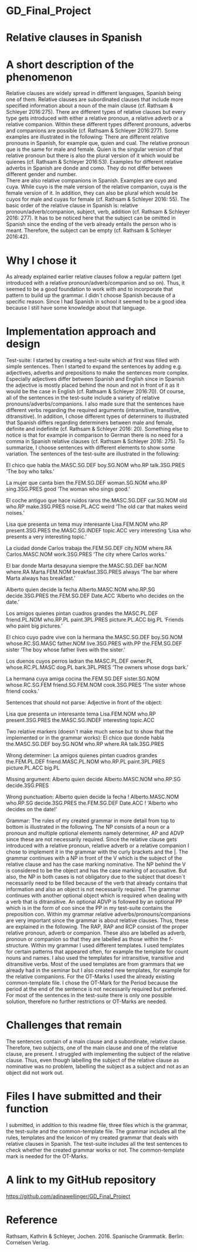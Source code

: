 # GD_Final_Project

# Relative clauses in Spanish
# A short description of the phenomenon
Relative clauses are widely spread in different languages, Spanish being one of them. Relative clauses are subordinated clauses that include more specified information about a noun of the main clause (cf. Rathsam & Schleyer 2016:275). There are different types of relative clauses but every type gets introduced with either a relative pronoun, a relative adverb or a relative companion. Within these different types different pronouns, adverbs and companions are possible (cf. Rathsam & Schleyer 2016:277). Some examples are illustrated in the following:
There are different relative pronouns in Spanish, for example que, quien and cual. The relative pronoun que is the same for male and female. Quien is the singular version of that relative pronoun but there is also the plural version of it which would be quienes (cf. Rathsam & Schleyer 2016:53). 
Examples for different relative adverbs in Spanish are donde and como. They do not differ between different gender and number.   
There are also relative companions in Spanish. Examples are cuyo and cuya. While cuyo is the male version of the relative companion, cuya is the female version of it. In addition, they can also be plural which would be cuyos for male and cuyas for female (cf. Rathsam & Schleyer 2016: 55). 
The basic order of the relative clause in Spanish is: relative pronoun/adverb/companion, subject, verb, addition (cf. Rathsam & Schleyer 2016: 277). It has to be noticed here that the subject can be omitted in Spanish since the ending of the verb already entails the person who is meant. Therefore, the subject can be empty (cf. Rathsam & Schleyer 2016:42). 

# Why I chose it
As already explained earlier relative clauses follow a regular pattern (get introduced with a relative pronoun/adverb/companion and so on). Thus, it seemed to be a good foundation to work with and to incorporate that pattern to build up the grammar. I didn´t choose Spanish because of a specific reason. Since I had Spanish in school it seemed to be a good idea because I still have some knowledge about that language. 

# Implementation approach and design
Test-suite:
I started by creating a test-suite which at first was filled with simple sentences. Then I started to expand the sentences by adding e.g. adjectives, adverbs and prepositions to make the sentences more complex. Especially adjectives differ between Spanish and English since in Spanish the adjective is mostly placed behind the noun and not in front of it as it would be the case in English (cf. Rathsam & Schleyer 2016:70). Of course, all of the sentences in the test-suite include a variety of relative pronouns/adverbs/companions. I also made sure that the sentences have different verbs regarding the required arguments (intransitive, transitive, ditransitive). In addition, I chose different types of determiners to illustrated that Spanish differs regarding determiners between male and female, definite and indefinite (cf. Rathsam & Schleyer 2016: 20). Something else to notice is that for example in comparison to German there is no need for a comma in Spanish relative clauses (cf. Rathsam & Schleyer 2016: 275). To summarize, I choose sentences with different elements to show some variation.  The sentences of the test-suite are illustrated in the following:

El 	            chico	      que	    habla
the.MASC.SG.DEF	boy.SG.NOM	who.RP	talk.3SG.PRES
‘The boy who talks.’ 

La	            mujer	        que	    canta	        bien
the.FEM.SG.DEF	woman.SG.NOM	who.RP	sing.3SG.PRES	good
‘The woman who sings good.’ 

El	            coche	      antiguo	que	    hace	        ruidos	      raros
the.MASC.SG.DEF	car.SG.NOM	old	    who.RP	make.3SG.PRES	noise.PL.ACC	weird
‘The old car that makes weird noises.’ 

Lisa	        que	    presenta	        un	              tema	    muy	  interesante
Lisa.FEM.NOM	who.RP	present.3SG.PRES	the.MASC.SG.INDEF	topic.ACC	very	interesting
‘Lisa who presents a very interesting topic.’

La	            ciudad	  donde	    Carlos	        trabaja
the.FEM.SG.DEF	city.NOM	where.RA	Carlos.MASC.NOM	work.3SG.PRES
‘The city where Carlos works.’ 

El	            bar	    donde	    Marta	        desayuna	          siempre
the.MASC.SG.DEF	bar.NOM	where.RA	Marta.FEM.NOM	breakfast.3SG.PRES	always
‘The bar where Marta always has breakfast.’ 

Alberto	          quien	    decide	        la	            fecha
Alberto.MASC.NOM	who.RP.SG	decide.3SG.PRES	the.FEM.SG.DEF	Date.ACC
‘Alberto who decides on the date.’ 

Los	            amigos	      quienes	  pintan	        cuadros	        grandes
the.MASC.PL.DEF	friend.PL.NOM	who.RP.PL	paint.3PL.PRES	picture.PL.ACC	big.PL
‘Friends who paint big pictures.’

El	            chico	      cuyo	            padre	      vive	        con	    la	            hermana
the.MASC.SG.DEF	boy.SG.NOM	whose.RC.SG.MASC	father.NOM	live.3SG.PRES	with.PP	the.FEM.SG.DEF	sister
‘The boy whose father lives with the sister.’

Los	            duenos	  cuyos	            perros	ladran
the.MASC.PL.DEF	owner.PL	whose.RC.PL.MASC	dog.PL	bark.3PL.PRES
‘The owners whose dogs bark.’ 

La 	            hermana	      cuya	          amiga	            cocina
the.FEM.SG.DEF	sister.SG.NOM	whose.RC.SG.FEM	friend.SG.FEM.NOM	cook.3SG.PRES
‘The sister whose friend cooks.’

Sentences that should not parse:
Adjective in front of the object:

Lisa	      que	    presenta	        un	              interesante	tema
Lisa.FEM.NOM	who.RP	present.3SG.PRES	the.MASC.SG.INDEF	interesting	topic.ACC

Two relative markers (doesn´t make much sense but to show that the implemented or in the grammar works):
El            chico	      que	    donde	    habla
the.MASC.SG.DEF	boy.SG.NOM	who.RP	where.RA	talk.3SG.PRES

Wrong determiner:
La	          amigos	            quienes	  pintan	        cuadros	        grandes
the.FEM.PL.DEF	friend.MASC.PL.NOM	who.RP.PL	paint.3PL.PRES	picture.PL.ACC	big.PL

Missing argument:
Alberto	        quien	    decide
Alberto.MASC.NOM	who.RP.SG	decide.3SG.PRES


Wrong punctuation:
Alberto	          quien	    decide	        la	            fecha	    !
Alberto.MASC.NOM	who.RP.SG	decide.3SG.PRES	the.FEM.SG.DEF	Date.ACC	!
‘Alberto who decides on the date!’ 


Grammar:
The rules of my created grammar in more detail from top to bottom is illustrated in the following. The NP consists of a noun or a pronoun and multiple optional elements namely determiner, AP and ADVP since these are not necessarily required. Since the relative clause gets introduced with a relative pronoun, relative adverb or a relative companion I chose to implement it in the grammar with the curly brackets and the |. The grammar continues with a NP in front of the V which is the subject of the relative clause and has the case marking nominative. The NP behind the V is considered to be the object and has the case marking of accusative. But also, the NP in both cases is not obligatory due to the subject that doesn´t necessarily need to be filled because of the verb that already contains that information and also an object is not necessarily required.  The grammar continues with another optional object which is required when dealing with a verb that is ditransitive. An optional ADVP is followed by an optional PP which is in the form of con since the PP in my test-suite contains the preposition con. 
Within my grammar relative adverbs/pronouns/companions are very important since the grammar is about relative clauses. Thus, these are explained in the following. The RAP, RAP and RCP consist of the proper relative pronoun, adverb or companion. These also are labelled as adverb, pronoun or companion so that they are labelled as those within the f-structure. 
Within my grammar I used different templates. I used templates for certain patterns that appeared often, for example the template for count nouns and names. I also used the templates for intransitive, transitive and ditransitive verbs. Most of the used templates are from grammars that we already had in the seminar but I also created new templates, for example for the relative companions.
For the OT-Marks I used the already existing common-template file. I chose the OT-Mark for the Period because the period at the end of the sentence is not necessarily required but preferred. For most of the sentences in the test-suite there is only one possible solution, therefore no further restrictions or OT-Marks are needed.

# Challenges that remain
The sentences contain of a main clause and a subordinate, relative clause. Therefore, two subjects, one of the main clause and one of the relative clause, are present. I struggled with implementing the subject of the relative clause. Thus, even though labelling the subject of the relative clause as nominative was no problem, labelling the subject as a subject and not as an object did not work out. 

# Files I have submitted and their function
I submitted, in addition to this readme file, three files which is the grammar, the test-suite and the common-template file. The grammar includes all the rules, templates and the lexicon of my created grammar that deals with relative clauses in Spanish. The test-suite includes all the test sentences to check whether the created grammar works or not. The common-template mark is needed for the OT-Marks. 

# A link to my GitHub repository
https://github.com/adinawellinger/GD_Final_Project

# Reference
Rathsam, Kathrin & Schleyer, Jochen. 2016. Spanische Grammatik. Berlin: Cornelsen Verlag.
